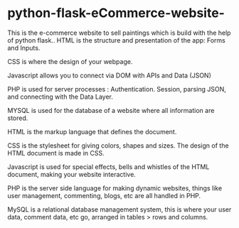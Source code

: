 # python-flask-eCommerce-website-
This is the e-commerce website to sell paintings which is build with the help of python flask.. 
HTML is the structure and presentation of the app: Forms and Inputs.

CSS is where the design of your webpage.

Javascript allows you to connect via DOM with APIs and Data (JSON)

PHP is used for server processes : Authentication. Session, parsing JSON, and connecting with the Data Layer.

MYSQL is used for the database of a website where all information are stored.


HTML is the markup language that defines the document.

CSS is the stylesheet for giving colors, shapes and sizes. The design of the HTML document is made in CSS.

Javascript is used for special effects, bells and whistles of the HTML document, making your website interactive.

PHP is the server side language for making dynamic websites, things like user management, commenting, blogs, etc are all handled in PHP.

MySQL is a relational database management system, this is where your user data, comment data, etc go, arranged in tables > rows and columns.
